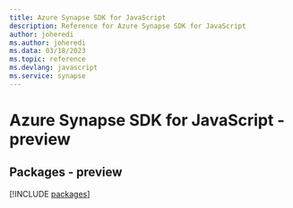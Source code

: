 ```yaml
---
title: Azure Synapse SDK for JavaScript
description: Reference for Azure Synapse SDK for JavaScript
author: joheredi
ms.author: joheredi
ms.data: 03/18/2023
ms.topic: reference
ms.devlang: javascript
ms.service: synapse
---
```

# Azure Synapse SDK for JavaScript - preview
## Packages - preview
[!INCLUDE [packages](synapse-index.md)]
